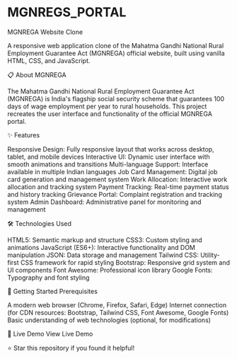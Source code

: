 # MGNREGS_PORTAL

MGNREGA Website Clone

A responsive web application clone of the Mahatma Gandhi National Rural Employment Guarantee Act (MGNREGA) official website, built using vanilla HTML, CSS, and JavaScript.

📋 About MGNREGA

The Mahatma Gandhi National Rural Employment Guarantee Act (MGNREGA) is India's flagship social security scheme that guarantees 100 days of wage employment per year to rural households. This project recreates the user interface and functionality of the official MGNREGA portal.

✨ Features

Responsive Design: Fully responsive layout that works across desktop, tablet, and mobile devices
Interactive UI: Dynamic user interface with smooth animations and transitions
Multi-language Support: Interface available in multiple Indian languages
Job Card Management: Digital job card generation and management system
Work Allocation: Interactive work allocation and tracking system
Payment Tracking: Real-time payment status and history tracking
Grievance Portal: Complaint registration and tracking system
Admin Dashboard: Administrative panel for monitoring and management

🛠️ Technologies Used

HTML5: Semantic markup and structure
CSS3: Custom styling and animations
JavaScript (ES6+): Interactive functionality and DOM manipulation
JSON: Data storage and management
Tailwind CSS: Utility-first CSS framework for rapid styling
Bootstrap: Responsive grid system and UI components
Font Awesome: Professional icon library
Google Fonts: Typography and font styling

🚀 Getting Started
Prerequisites

A modern web browser (Chrome, Firefox, Safari, Edge)
Internet connection (for CDN resources: Bootstrap, Tailwind CSS, Font Awesome, Google Fonts)
Basic understanding of web technologies (optional, for modifications)

🔗 Live Demo
View Live Demo


⭐ Star this repository if you found it helpful!
